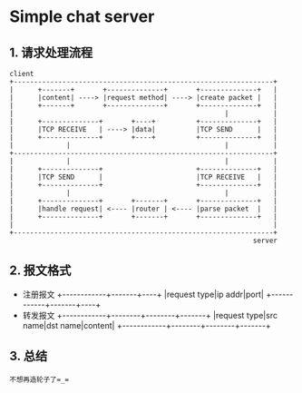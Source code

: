 # Simple chat server

## 1. 请求处理流程
```
client
+----------------------------------------------------------------+
|      +-------+       +--------------+       +--------------+   |
|      |content| ----> |request method| ----> |create packet |   |
|      +-------+       +--------------+       +--------------+   |
|                                                    |           |
|      +--------------+       +----+          +--------------+   |
|      |TCP RECEIVE   | ----> |data|          |TCP SEND      |   |
|      +--------------+       +----+          +--------------+   |
|             |                                      |           |
+----------------------------------------------------------------+
|             |                                      |           |
|      +--------------+                       +--------------+   |
|      |TCP SEND      |                       |TCP RECEIVE   |   |
|      +--------------+                       +--------------+   |
|             |                                      |           |
|      +--------------+       +-------+       +--------------+   |
|      |handle request| <---- |router | <---- |parse packet  |   |
|      +--------------+       +-------+       +--------------+   |
|                                                                |
+----------------------------------------------------------------+
                                                            server
```
## 2. 报文格式
- 注册报文
    +------------+-------+----+
    |request type|ip addr|port|
    +------------+-------+----+
- 转发报文
    +------------+--------+--------+-------+
    |request type|src name|dst name|content|
    +------------+--------+--------+-------+

## 3. 总结
    不想再造轮子了=_=


